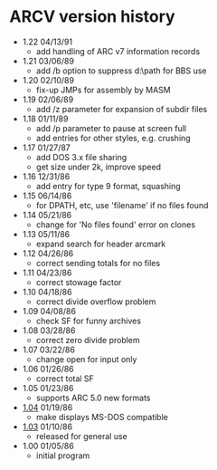# ARCV version history

- 1.22 04/13/91
  - add handling of ARC v7 information records
- 1.21 03/06/89
  - add /b option to suppress d:\path for BBS use
- 1.20 02/10/89
  - fix-up JMPs for assembly by MASM
- 1.19 02/06/89
  - add /z parameter for expansion of subdir files
- 1.18 01/11/89
  - add /p parameter to pause at screen full
  - add entries for other styles, e.g. crushing
- 1.17 01/27/87
  - add DOS 3.x file sharing
  - get size under 2k, improve speed
- 1.16 12/31/86
  - add entry for type 9 format, squashing
- 1.15 06/14/86
  - for DPATH, etc, use 'filename' if no files found
- 1.14 05/21/86
  - change for 'No files found' error on clones
- 1.13 05/11/86
  - expand search for header arcmark
- 1.12 04/26/86
  - correct sending totals for no files
- 1.11 04/23/86
  - correct stowage factor
- 1.10 04/18/86
  - correct divide overflow problem
- 1.09 04/08/86
  - check SF for funny archives
- 1.08 03/28/86
  - correct zero divide problem
- 1.07 03/22/86
  - change open for input only
- 1.06 01/26/86
  - correct total SF
- 1.05 01/23/86
  - supports ARC 5.0 new formats
- [1.04](1.04) 01/19/86
  - make displays MS-DOS compatible
- [1.03](1.03) 01/10/86
  - released for general use
- 1.00 01/05/86
  - initial program
